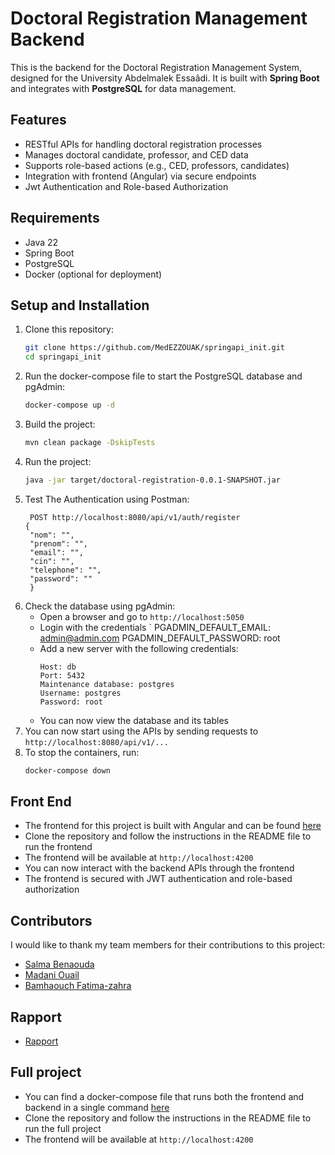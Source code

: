 # Doctoral Registration Management Backend

This is the backend for the Doctoral Registration Management System, designed for the University Abdelmalek Essaâdi. It
is built with **Spring Boot** and integrates with **PostgreSQL** for data management.

## Features

- RESTful APIs for handling doctoral registration processes
- Manages doctoral candidate, professor, and CED data
- Supports role-based actions (e.g., CED, professors, candidates)
- Integration with frontend (Angular) via secure endpoints
- Jwt Authentication and Role-based Authorization
## Requirements

- Java 22
- Spring Boot
- PostgreSQL
- Docker (optional for deployment)

## Setup and Installation

1. Clone this repository:
   ```bash
   git clone https://github.com/MedEZZOUAK/springapi_init.git
   cd springapi_init
   ```
2. Run the docker-compose file to start the PostgreSQL database and pgAdmin:
   ```bash
   docker-compose up -d
   ```
3. Build the project:
   ```bash
   mvn clean package -DskipTests
   ```
4. Run the project:
   ```bash
   java -jar target/doctoral-registration-0.0.1-SNAPSHOT.jar
   ```
5. Test The Authentication using Postman:
   ```
    POST http://localhost:8080/api/v1/auth/register
   {
    "nom": "",
    "prenom": "",
    "email": "",
    "cin": "",
    "telephone": "",
    "password": ""
    }
    ```
6. Check the database using pgAdmin:
   - Open a browser and go to `http://localhost:5050`
   - Login with the credentials `      PGADMIN_DEFAULT_EMAIL: admin@admin.com
     PGADMIN_DEFAULT_PASSWORD: root
   - Add a new server with the following credentials:
     ```
     Host: db
     Port: 5432
     Maintenance database: postgres
     Username: postgres
     Password: root
     ```
   - You can now view the database and its tables
7. You can now start using the APIs by sending requests to `http://localhost:8080/api/v1/...`
8. To stop the containers, run:
    ```bash
    docker-compose down
    ```
## Front End
- The frontend for this project is built with Angular and can be found [here](https://github.com/SalmaBenaouda/frontDoc.git)
- Clone the repository and follow the instructions in the README file to run the frontend
- The frontend will be available at `http://localhost:4200`
- You can now interact with the backend APIs through the frontend
- The frontend is secured with JWT authentication and role-based authorization

## Contributors
I would like to thank my team members for their contributions to this project:
- [Salma Benaouda](https://github.com/SalmaBenaouda)
- [Madani Ouail](https://github.com/wail00222)
- [Bamhaouch Fatima-zahra](https://github.com/Fatibam)

## Rapport
- [Rapport](GestionDoctorat.pdf)

## Full project
- You can find a docker-compose file that runs both the frontend and backend in a single command [here](https://github.com/MedEZZOUAK/Full-project.git)
- Clone the repository and follow the instructions in the README file to run the full project
- The frontend will be available at `http://localhost:4200`


